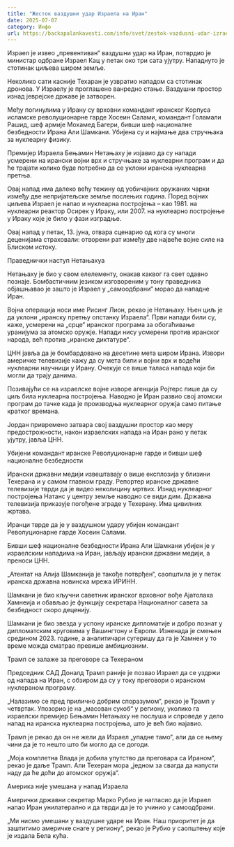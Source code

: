 ```yaml
---
title: "Жесток ваздушни удар Израела на Иран"
date: 2025-07-07
category: Инфо
url: https://backapalankavesti.com/info/svet/zestok-vazdusni-udar-izraela-na-iran/
---
```


Израел је извео „превентиван“ ваздушни удар на Иран, потврдио је министар одбране Израел Кац у петак око три сата ујутру. Нападнуто је стотинак циљева широм земље.

Неколико сати касније Техаран је узвратио нападом са стотинак дронова. У Израелу је проглашено ванредно стање. Ваздушни простор изнад јеврејске државе је затворен.

Међу погинулима у Ирану су врховни командант иранског Корпуса исламске револуционарне гарде Хосеин Салами, командант Голамали Рашид, шеф армије Мохамед Багери, бивши шеф националне безбедности Ирана Али Шамкани. Убијена су и најмање два стручњака за нуклеарну физику.

Премијер Израела Бењамин Нетањаху је изјавио да су напади усмерени на ирански војни врх и стручњаке за нуклеарни програм и да ће трајати колико буде потребно да се уклони иранска нуклеарна претња.

Овај напад има далеко већу тежину од уобичајних оружаних чарки између две непријатељске земље послењих година. Поред војних циљева Израел је напао и нуклеарна постројења – као 1981. на нуклеарни реактор Осирек у Ираку, или 2007. на нуклеарно постројење у Ираку које је било у фази изградње.

Овај напад у петак, 13. јуна, отвара сценарио од кога су многи деценијама страховали: отворени рат између две највеће војне силе на Блиском истоку.

Праведнички наступ Нетањахуа

Нетањаху је био у свом елелементу, онакав каквог га свет одавно познаје. Бомбастичним језиком изговореним у тону праведника објашњавао је зашто је Израел у „самоодбрани“ морао да нападне Иран.

Војна операција носи име Рисинг Лион, рекао је Нетањаху. Њен циљ је да уклони „иранску претњу опстанку Израела“. Први напади били су, каже, усмерени на „срце“ иранског програма за обогаћивање уранијума за атомско оружје. Напади нису усмерени против иранског народа, већ против „иранске диктатуре“.

ЦНН јавља да је бомбардовано на десетине мета широм Ирана. Извори америчке телевизије кажу да су мета били и војни врх и водећи нуклеарни научници у Ирану. Очекује се више таласа напада који би могли да трају данима.

Позивајући се на израелске војне изворе агенција Ројтерс пише да су циљ била нуклеарна постројења. Наводно је Иран развио свој атомски програм до тачке када је производња нуклеарног оружја само питање кратког времана.

Јордан привремено затвара свој ваздушни простор као меру предострожности, након израелских напада на Иран рано у петак ујутру, јавља ЦНН.

Убијени командант иранске Револуционарне гарде и бивши шеф националне безбедности

Ирански државни медији извештавају о више експлозија у близини Техерана и у самом главном граду. Репортер иранске државне телевизије тврди да је видео неколицину мртвих. Изнад нуклеарног постројења Натанс у центру земље наводно се види дим. Државна телевизија приказује погођене зграде у Техерану. Има цивилних жртава.

Иранци тврде да је у ваздушном удару убијен командант Револуционарне гарде Хосеин Салами.

Бивши шеф националне безбедности Ирана Али Шамкани убијен је у израелским нападима на Иран, јављају ирански државни медији, а преноси ЦНН.

„Атентат на Алија Шамканија је такође потврђен“, саопштила је у петак иранска државна новинска мрежа ИРИНН.

Шамкани је био кључни саветник иранског врховног вође Ајатолаха Хамнеија и обављао је функцију секретара Националног савета за безбедност скоро деценију.

Шамкани је био звезда у успону иранске дипломатије и добро познат у дипломатским круговима у Вашингтону и Европи. Изненада је смењен средином 2023. године, а аналитичари сугеришу да га је Хамнеи у то време можда сматрао превише амбициозним.

Трамп се залаже за преговоре са Техераном

Председник САД Доналд Трамп раније је позвао Израел да се уздржи од напада на Иран, с обзиром да су у току преговори о иранском нуклераном програму.

„Налазимо се пред прилично добрим споразумом“, рекао је Трамп у четвртак. Упозорио је на „масован сукоб“ у региону, уколико га израелски премијер Бењамин Нетањаху не послуша и спроведе у дело напад на иранска нуклеарна постројења, што је већ био најавио.

Трамп је рекао да он не жели да Израел „упадне тамо“, али да се њему чини да је то нешто што би могло да се догоди.

„Моја комплетна Влада је добила упутство да преговара са Ираном“, рекао је даље Трамп. Али Техеран мора „једном за свагда да напусти наду да ће доћи до атомског оружја“.

Америка није умешана у напад Израела

Амерички државни секретар Марко Рубио је нагласио да је Израел напао Иран унилатерално и да тврди да је то учинио у самоодбрани.

„Ми нисмо умешани у ваздушне ударе на Иран. Наш приоритет је да заштитимо америчке снаге у региону“, рекао је Рубио у саопштењу које је издала Бела кућа.
